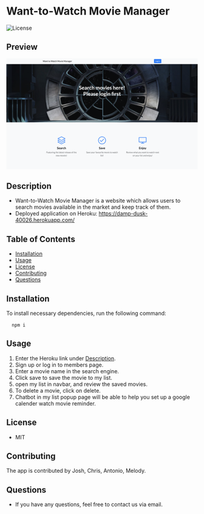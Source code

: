 # Want-to-Watch Movie Manager
  ![License](https://img.shields.io/github/license/Psiko345/Want-to-Watch-Series-Manager)

  ## Preview
  ![img](./public/img/preview.png)

  ## Description
  * Want-to-Watch Movie Manager is a website which allows users to search movies available in the market and keep track of them.
  * Deployed application on Heroku: https://damp-dusk-40026.herokuapp.com/

  ## Table of Contents
  * [Installation](#installation)
  * [Usage](#Usage)
  * [License](#License)
  * [Contributing](#Contributing)
  * [Questions](#Questions)

  ## Installation
  To install necessary dependencies, run the following command:

      npm i

  ## Usage
  1. Enter the Heroku link under [Description](#Description).
  2. Sign up or log in to members page.
  3. Enter a movie name in the search engine.
  4. Click save to save the movie to my list.
  5. open my list in navbar, and review the saved movies.
  6. To delete a movie, click on delete.
  7. Chatbot in my list popup page will be able to help you set up a google calender watch movie reminder.

  ## License
  * MIT

  ## Contributing
  The app is contributed by Josh, Chris, Antonio, Melody.

  ## Questions
  * If you have any questions, feel free to contact us via email.

